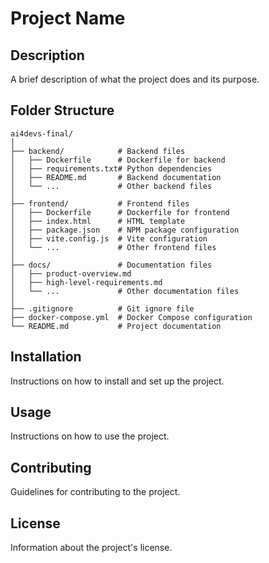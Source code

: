 # Project Name

## Description
A brief description of what the project does and its purpose.

## Folder Structure
```
ai4devs-final/
│
├── backend/            # Backend files
│   ├── Dockerfile      # Dockerfile for backend
│   ├── requirements.txt# Python dependencies
│   ├── README.md       # Backend documentation
│   └── ...             # Other backend files
│
├── frontend/           # Frontend files
│   ├── Dockerfile      # Dockerfile for frontend
│   ├── index.html      # HTML template
│   ├── package.json    # NPM package configuration
│   ├── vite.config.js  # Vite configuration
│   └── ...             # Other frontend files
│
├── docs/               # Documentation files
│   ├── product-overview.md
│   ├── high-level-requirements.md
│   └── ...             # Other documentation files
│
├── .gitignore          # Git ignore file
├── docker-compose.yml  # Docker Compose configuration
└── README.md           # Project documentation
```

## Installation
Instructions on how to install and set up the project.

## Usage
Instructions on how to use the project.

## Contributing
Guidelines for contributing to the project.

## License
Information about the project's license.
